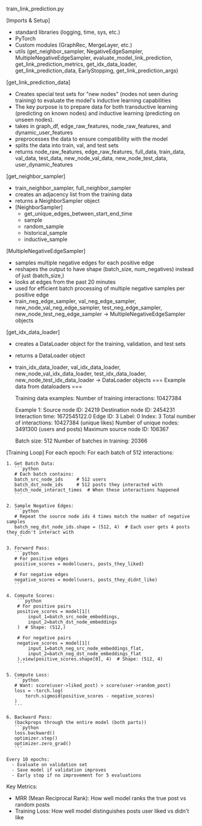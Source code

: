 train_link_prediction.py

[Imports & Setup]
- standard libraries (logging, time, sys, etc.)
- PyTorch
- Custom modules (GraphRec, MergeLayer, etc.)
- utils (get_neighbor_sampler, NegativeEdgeSampler, MultipleNegativeEdgeSampler, evaluate_model_link_prediction, get_link_prediction_metrics, get_idx_data_loader, get_link_prediction_data, EarlyStopping, get_link_prediction_args)

[get_link_prediction_data]
- Creates special test sets for "new nodes" (nodes not seen during training) to evaluate the model's inductive learning capabilities
- The key purpose is to prepare data for both transductive learning (predicting on known nodes) and inductive learning (predicting on unseen nodes).
- takes in graph_df, edge_raw_features, node_raw_features, and dynamic_user_features
- preprocesses the data to ensure compatibility with the model
- splits the data into train, val, and test sets
- returns node_raw_features, edge_raw_features, full_data, train_data, val_data, test_data, new_node_val_data, new_node_test_data, user_dynamic_features



[get_neighbor_sampler]
- train_neighbor_sampler, full_neighbor_sampler
- creates an adjacency list from the training data
- returns a NeighborSampler object
- [NeighborSampler]
    - get_unique_edges_between_start_end_time
    - sample
    - random_sample
    - historical_sample
    - inductive_sample

[MultipleNegativeEdgeSampler]
- samples multiple negative edges for each positive edge
- reshapes the output to have shape (batch_size, num_negatives) instead of just (batch_size,)
- looks at edges from the past 20 minutes
- used for efficient batch processing of multiple negative samples per positive edge
- train_neg_edge_sampler, val_neg_edge_sampler, new_node_val_neg_edge_sampler, test_neg_edge_sampler, new_node_test_neg_edge_sampler -> MultipleNegativeEdgeSampler objects


[get_idx_data_loader]
- creates a DataLoader object for the training, validation, and test sets
- returns a DataLoader object
- train_idx_data_loader, val_idx_data_loader, new_node_val_idx_data_loader, test_idx_data_loader, new_node_test_idx_data_loader -> DataLoader objects
    === Example data from dataloaders ===

    Training data examples:
    Number of training interactions: 10427384

    Example 1:
    Source node ID: 24219
    Destination node ID: 2454231
    Interaction time: 1672545122.0
    Edge ID: 3
    Label: 0
    Index: 3
    Total number of interactions: 10427384 (unique likes)
    Number of unique nodes: 3491300  (users and posts)
    Maximum source node ID: 106367

    Batch size: 512
    Number of batches in training: 20366


[Training Loop]
For each epoch:
    For each batch of 512 interactions:

    1. Get Batch Data:
       ```python
       # Each batch contains:
       batch_src_node_ids     # 512 users
       batch_dst_node_ids     # 512 posts they interacted with
       batch_node_interact_times  # When these interactions happened
       ```

    2. Sample Negative Edges:
       ```python
       # Repeat the source node ids 4 times match the number of negative samples
       batch_neg_dst_node_ids.shape = (512, 4)  # Each user gets 4 posts they didn't interact with
       ```

    3. Forward Pass:
       ```python
       # For positive edges
       positive_scores = model(users, posts_they_liked)
       
       # For negative edges
       negative_scores = model(users, posts_they_didnt_like)
       ```

    4. Compute Scores:
        ```python
        # For positive pairs
        positive_scores = model[1](
            input_1=batch_src_node_embeddings, 
            input_2=batch_dst_node_embeddings
        )  # Shape: (512,)

        # For negative pairs
        negative_scores = model[1](
            input_1=batch_neg_src_node_embeddings_flat,
            input_2=batch_neg_dst_node_embeddings_flat
        ).view(positive_scores.shape[0], 4)  # Shape: (512, 4)
        ```

    5. Compute Loss:
       ```python
       # Want: score(user->liked_post) > score(user->random_post)
       loss = -torch.log(
           torch.sigmoid(positive_scores - negative_scores)
       )
       ```

    6. Backward Pass:
       (backprops through the entire model (both parts))
       ```python
       loss.backward()
       optimizer.step()
       optimizer.zero_grad()
       ```

    Every 10 epochs:
      - Evaluate on validation set
      - Save model if validation improves
      - Early stop if no improvement for 5 evaluations

Key Metrics:
- MRR (Mean Reciprocal Rank): How well model ranks the true post vs random posts
- Training Loss: How well model distinguishes posts user liked vs didn't like


